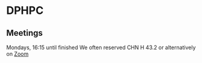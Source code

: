 # DPHPC
## Meetings
Mondays, 16:15 until finished
We often reserved CHN H 43.2 or alternatively on [Zoom](https://ethz.zoom.us/j/69785702508)
